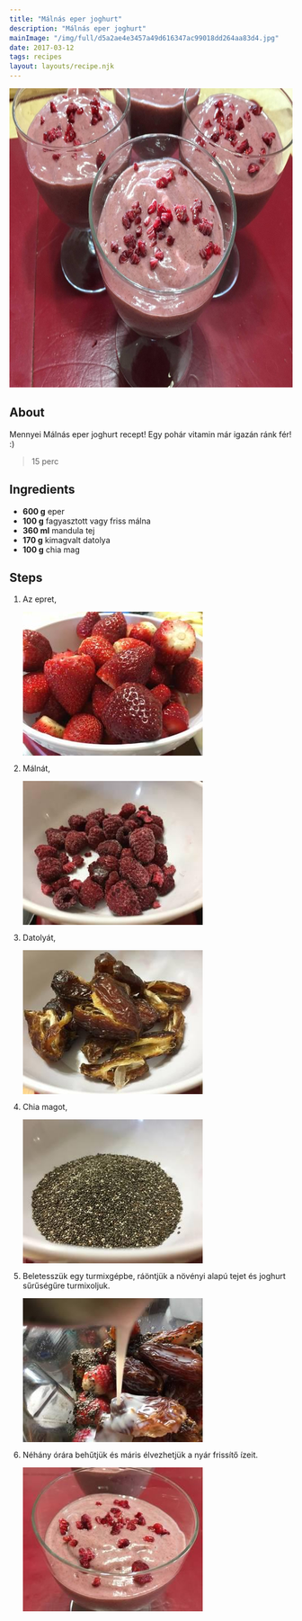 ```yaml
---
title: "Málnás eper joghurt"
description: "Málnás eper joghurt"
mainImage: "/img/full/d5a2ae4e3457a49d616347ac99018dd264aa83d4.jpg"
date: 2017-03-12
tags: recipes
layout: layouts/recipe.njk
---
```

                            
<p align="center"><a href="https://cookpad.com/hu/receptek/2214786-malnas-eper-joghurt" rel="Recipe source page"><img width="751" height="532" src="/img/full/d5a2ae4e3457a49d616347ac99018dd264aa83d4.jpg"/></a></p>

## About
Mennyei Málnás eper joghurt recept! Egy pohár vitamin már igazán ránk fér! :)

> 15 perc 

## Ingredients
* **600 g** eper
* **100 g** fagyasztott vagy friss málna
* **360 ml** mandula tej
* **170 g** kimagvalt datolya
* **100 g** chia mag

## Steps

1. Az epret,
 
    <p><img width="320" height="256" align="left" src="/img/full/da20ea6d2393d6dff4d609db893c3729c4c629ab.jpg"/></p><div style="clear: both"/>

2. Málnát,
 
    <p><img width="320" height="256" align="left" src="/img/full/e1074aa1f7dbaea55672e93046c1af48f179ea16.jpg"/></p><div style="clear: both"/>

3. Datolyát,
 
    <p><img width="320" height="256" align="left" src="/img/full/e77bdbddee05f7ce7d77a663f4bf980f731be822.jpg"/></p><div style="clear: both"/>

4. Chia magot,
 
    <p><img width="320" height="256" align="left" src="/img/full/db6e63530c6fd08510535a52082d995b51421b43.jpg"/></p><div style="clear: both"/>

5. Beletesszük egy turmixgépbe, ráöntjük a növényi alapú tejet és joghurt sűrűségűre turmixoljuk.
 
    <p><img width="320" height="256" align="left" src="/img/full/9dfed574da28b1999d51de5a1016000ad77100ba.jpg"/></p><div style="clear: both"/>

6. Néhány órára behűtjük és máris élvezhetjük a nyár frissítő ízeit.
 
    <p><img width="320" height="256" align="left" src="/img/full/d37563f7cc56a9efcdaede5c34ebf0df2bae58f1.jpg"/></p><div style="clear: both"/>

